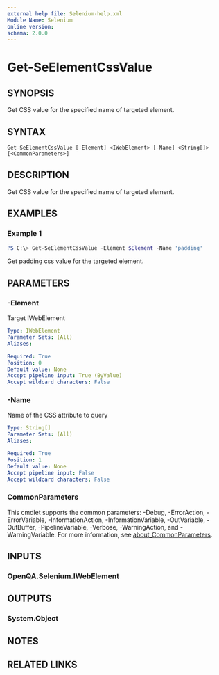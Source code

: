 ```yaml
---
external help file: Selenium-help.xml
Module Name: Selenium
online version:
schema: 2.0.0
---
```


# Get-SeElementCssValue

## SYNOPSIS
Get CSS value for the specified name of targeted element.

## SYNTAX

```
Get-SeElementCssValue [-Element] <IWebElement> [-Name] <String[]> [<CommonParameters>]
```

## DESCRIPTION
Get CSS value for the specified name of targeted element.

## EXAMPLES

### Example 1
```powershell
PS C:\> Get-SeElementCssValue -Element $Element -Name 'padding'
```

Get padding css value for the targeted element.

## PARAMETERS

### -Element
Target IWebElement

```yaml
Type: IWebElement
Parameter Sets: (All)
Aliases:

Required: True
Position: 0
Default value: None
Accept pipeline input: True (ByValue)
Accept wildcard characters: False
```

### -Name
Name of the CSS attribute to query

```yaml
Type: String[]
Parameter Sets: (All)
Aliases:

Required: True
Position: 1
Default value: None
Accept pipeline input: False
Accept wildcard characters: False
```

### CommonParameters
This cmdlet supports the common parameters: -Debug, -ErrorAction, -ErrorVariable, -InformationAction, -InformationVariable, -OutVariable, -OutBuffer, -PipelineVariable, -Verbose, -WarningAction, and -WarningVariable. For more information, see [about_CommonParameters](http://go.microsoft.com/fwlink/?LinkID=113216).

## INPUTS

### OpenQA.Selenium.IWebElement

## OUTPUTS

### System.Object
## NOTES

## RELATED LINKS
